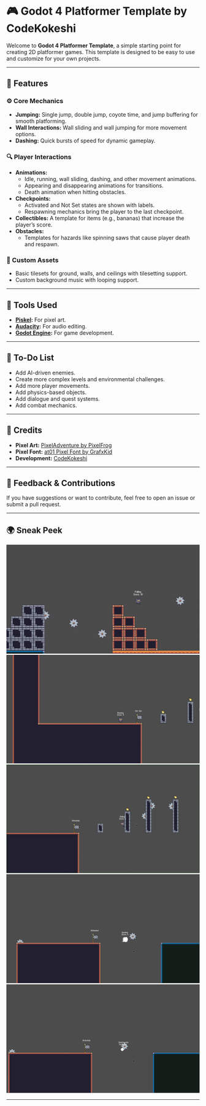 # 🎮 Godot 4 Platformer Template by CodeKokeshi

Welcome to **Godot 4 Platformer Template**, a simple starting point for creating 2D platformer games. This template is designed to be easy to use and customize for your own projects.

---

## 🌟 Features

### ⚙ Core Mechanics
- **Jumping:** Single jump, double jump, coyote time, and jump buffering for smooth platforming.
- **Wall Interactions:** Wall sliding and wall jumping for more movement options.
- **Dashing:** Quick bursts of speed for dynamic gameplay.

### 🔍 Player Interactions
- **Animations:**
  - Idle, running, wall sliding, dashing, and other movement animations.
  - Appearing and disappearing animations for transitions.
  - Death animation when hitting obstacles.
- **Checkpoints:**
  - Activated and Not Set states are shown with labels.
  - Respawning mechanics bring the player to the last checkpoint.
- **Collectibles:** A template for items (e.g., bananas) that increase the player’s score.
- **Obstacles:**
  - Templates for hazards like spinning saws that cause player death and respawn.

### 🎨 Custom Assets
- Basic tilesets for ground, walls, and ceilings with tilesetting support.
- Custom background music with looping support.

---

## 🚀 Tools Used
- **[Piskel](https://www.piskelapp.com/):** For pixel art.
- **[Audacity](https://www.audacityteam.org/):** For audio editing.
- **[Godot Engine](https://godotengine.org/):** For game development.

---

## 🔧 To-Do List
- Add AI-driven enemies.
- Create more complex levels and environmental challenges.
- Add more player movements.
- Add physics-based objects.
- Add dialogue and quest systems.
- Add combat mechanics.

---

## 📜 Credits
- **Pixel Art:** [PixelAdventure by PixelFrog](https://pixelfrog-assets.itch.io/pixel-adventure-1)
- **Pixel Font:** [at01 Pixel Font by GrafxKid](https://grafxkid.itch.io/at01-pixel-font)
- **Development:** [CodeKokeshi](https://github.com/CodeKokeshi)

---

## 💬 Feedback & Contributions
If you have suggestions or want to contribute, feel free to open an issue or submit a pull request.

---

## 🌍 Sneak Peek
![Gameplay Screenshot](Screenshots/Game.png)
![Gameplay Screenshot](Screenshots/Game00.png)
![Gameplay Screenshot](Screenshots/Game01.png)
![Gameplay Screenshot](Screenshots/Game02.png)
![Gameplay Screenshot](Screenshots/Game03.png)

---
